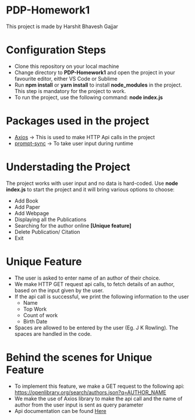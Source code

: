# PDP-Homework1
This project is made by Harshit Bhavesh Gajjar

# Configuration Steps
* Clone this repository on your local machine
* Change directory to **PDP-Homework1** and open the project in your favourite editor, either VS Code or Sublime
* Run **npm install** or **yarn install** to install **node_modules** in the project. This step is mandatory for the project to work.
* To run the project, use the following command: **node index.js**

# Packages used in the project
* [Axios](https://www.npmjs.com/package/axios) -> This is used to make HTTP Api calls in the project 
* [prompt-sync](https://www.npmjs.com/package/prompt-sync) -> To take user input during runtime

# Understading the Project
The project works with user input and no data is hard-coded. Use **node index.js** to start the project and it will bring various options to choose:
* Add Book
* Add Paper
* Add Webpage
* Displaying all the Publications
* Searching for the author online **[Unique feature]**
* Delete Publication/ Citation
* Exit

# Unique Feature
* The user is asked to enter name of an author of their choice.
* We make HTTP GET request api calls, to fetch details of an author, based on the input given by the user.
* If the api call is successful, we print the following information to the user
  * Name
  * Top Work
  * Count of work
  * Birth Date
* Spaces are allowed to be entered by the user (Eg. J K Rowling). The spaces are handled in the code.

# Behind the scenes for Unique Feature
* To implement this feature, we make a GET request to the following api: https://openlibrary.org/search/authors.json?q=AUTHOR_NAME
* We make the use of Axios library to make the api call and the name of author from the user input is sent as query parameter
* Api documentation can be found [Here](https://openlibrary.org/dev/docs/api/authors)

